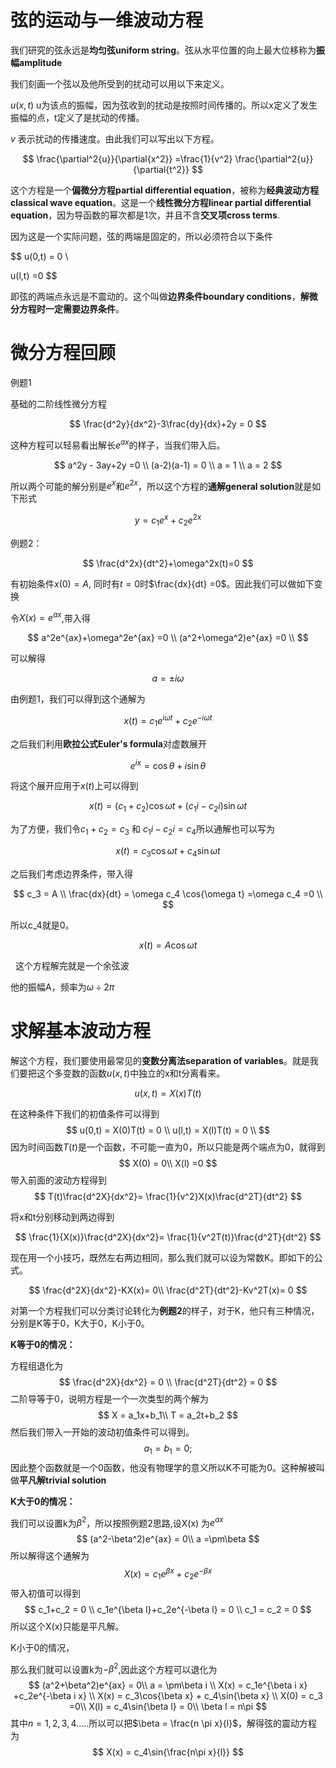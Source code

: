 # 弦的运动与一维波动方程

我们研究的弦永远是**均匀弦uniform string**。弦从水平位置的向上最大位移称为**振幅amplitude**

我们刻画一个弦以及他所受到的扰动可以用以下来定义。

$u(x,t)$ u为该点的振幅，因为弦收到的扰动是按照时间传播的。所以x定义了发生振幅的点，t定义了是扰动的传播。

$v$ 表示扰动的传播速度。由此我们可以写出以下方程。

$$
\frac{\partial^2{u}}{\partial{x^2}}  =\frac{1}{v^2} \frac{\partial^2{u}}{\partial{t^2}}
$$





这个方程是一个**偏微分方程partial differential equation**，被称为**经典波动方程classical wave equation**。这是一个**线性微分方程linear partial differential equation**，因为导函数的幂次都是1次，并且不含**交叉项cross terms**.

因为这是一个实际问题，弦的两端是固定的，所以必须符合以下条件

$$
u(0,t) = 0 \\

u(l,t) =0
$$

即弦的两端点永远是不震动的。这个叫做**边界条件boundary conditions**，**解微分方程时一定需要边界条件**。

# 微分方程回顾

例题1

基础的二阶线性微分方程

$$
\frac{d^2y}{dx^2}-3\frac{dy}{dx}+2y = 0
$$

这种方程可以轻易看出解长$e^{ax}$的样子，当我们带入后。

$$
a^2y - 3ay+2y =0 \\
(a-2)(a-1) = 0 \\
a = 1 \\
a = 2
$$



所以两个可能的解分别是$e^{x}$和$e^{2x}$，所以这个方程的**通解general solution**就是如下形式

$$
y = c_1e^x + c_2e^{2x}
$$

例题2：

$$
\frac{d^2x}{dt^2}+\omega^2x(t)=0
$$

有初始条件$x(0) =A$, 同时有$t =0$时$\frac{dx}{dt} =0$。因此我们可以做如下变换

令$X(x)=e^{ax}$,带入得

$$
a^2e^{ax}+\omega^2e^{ax} =0 \\
(a^2+\omega^2)e^{ax} =0 \\
$$

可以解得

$$
a = \pm i \omega
$$

由例题1，我们可以得到这个通解为

$$
x(t) = c_1e^{i\omega t} + c_2e^{-i\omega t}
$$

之后我们利用**欧拉公式Euler's formula**对虚数展开

$$
e^{ix} = \cos{\theta} + i\sin{\theta} 
$$

将这个展开应用于$x(t)$上可以得到

$$
x(t) = (c_1+c_2)\cos{\omega t} + (c_1i-c_2i)\sin{\omega t}
$$

为了方便，我们令$c_1+c_2 = c_3$ 和 $c_1i-c_2i=c_4$所以通解也可以写为

$$
x(t) = c_3\cos{\omega t} + c_4\sin{\omega t}
$$

之后我们考虑边界条件，带入得

$$
c_3 = A \\
\frac{dx}{dt} = \omega c_4  \cos{\omega t} =\omega c_4 =0 \\
$$

所以c_4就是0。

$$
x(t) = A\cos{\omega t}
$$

  这个方程解完就是一个余弦波

他的振幅A，频率为$\omega\div 2\pi$

# 求解基本波动方程

解这个方程，我们要使用最常见的**变数分离法separation of variables**。就是我们要把这个多变数的函数$u(x,t)$中独立的x和t分离看来。

$$
u(x,t) = X(x)T(t)
$$

在这种条件下我们的初值条件可以得到
$$
u(0,t) = X(0)T(t) = 0 \\
u(l,t) = X(l)T(t) = 0 \\
$$
因为时间函数$T(t)$是一个函数，不可能一直为0，所以只能是两个端点为0，就得到
$$
X(0) = 0\\
X(l) =0
$$
带入前面的波动方程得到
$$
T(t)\frac{d^2X}{dx^2}= \frac{1}{v^2}X(x)\frac{d^2T}{dt^2}
$$

将x和t分别移动到两边得到

$$
\frac{1}{X(x)}\frac{d^2X}{dx^2}= \frac{1}{v^2T(t)}\frac{d^2T}{dt^2}
$$

现在用一个小技巧，既然左右两边相同，那么我们就可以设为常数K。即如下的公式。

$$
\frac{d^2X}{dx^2}-KX(x)= 0\\
\frac{d^2T}{dt^2}-Kv^2T(x)= 0
$$

对第一个方程我们可以分类讨论转化为**例题2**的样子，对于K，他只有三种情况，分别是K等于0，K大于0，K小于0。

**K等于0的情况：**

方程组退化为
$$
\frac{d^2X}{dx^2} = 0 \\
\frac{d^2T}{dt^2} = 0
$$
二阶导等于0，说明方程是一个一次类型的两个解为
$$
X = a_1x+b_1\\
T = a_2t+b_2
$$
然后我们带入一开始的波动初值条件可以得到。
$$
a_1= b_1 = 0;
$$
因此整个函数就是一个0函数，他没有物理学的意义所以K不可能为0。这种解被叫做**平凡解trivial solution** 

**K大于0的情况：**

我们可以设置k为$\beta^2$，所以按照例题2思路,设X(x) 为$e^{ax}$
$$
(a^2-\beta^2)e^{ax} = 0\\
a =\pm\beta
$$
所以解得这个通解为
$$
X(x) = c_1e^{\beta x} +c_2e^{-\beta x}
$$
带入初值可以得到
$$
c_1+c_2 = 0 \\
c_1e^{\beta l}+c_2e^{-\beta l} = 0 \\
c_1 = c_2 = 0
$$
所以这个X(x)只能是平凡解。

K小于0的情况，

那么我们就可以设置k为$-\beta^2$,因此这个方程可以退化为
$$
(a^2+\beta^2)e^{ax} = 0\\
a = \pm\beta i \\
X(x) = c_1e^{\beta i x} +c_2e^{-\beta i x} \\
X(x) = c_3\cos{\beta x} + c_4\sin{\beta x} \\
X(0) = c_3 =0\\
X(l) = c_4\sin{\beta l} = 0\\
\beta l = n\pi
$$
其中$n = 1,2,3,4.....$所以可以把$\beta = \frac{n \pi x}{l}$，解得弦的震动方程为
$$
X(x) = c_4\sin{\frac{n\pi x}{l}}
$$
# 